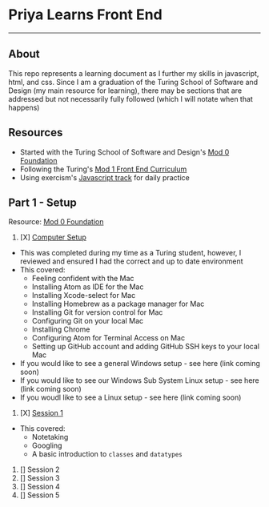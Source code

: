 # Priya Learns Front End
----

## About
This repo represents a learning document as I further my skills in javascript, html, and css. Since I am a graduation of the Turing School of Software and Design (my main resource for learning), there may be sections that are addressed but not necessarily fully followed (which I will notate when that happens)

## Resources
- Started with the Turing School of Software and Design's [Mod 0 Foundation](https://mod0.turing.io)
- Following the Turing's [Mod 1 Front End Curriculum](https://frontend.turing.io)
- Using exercism's [Javascript track](https://exercism.io/my/tracks/javascript) for daily practice

## Part 1 - Setup
Resource: [Mod 0 Foundation](https://mod0.turing.io)

1. [X] [Computer Setup](https://mod0.turing.io/setup-instructions)
  - This was completed during my time as a Turing student, however, I reviewed and ensured I had the correct and up to date environment
  - This covered:
    - Feeling confident with the Mac
    - Installing Atom as IDE for the Mac
    - Installing Xcode-select for Mac
    - Installing Homebrew as a package manager for Mac
    - Installing Git for version control for Mac
    - Configuring Git on your local Mac
    - Installing Chrome
    - Configuring Atom for Terminal Access on Mac
    - Setting up GitHub account and adding GitHub SSH keys to your local Mac
  - If you would like to see a general Windows setup - see here (link coming soon)
  - If you would like to see our Windows Sub System Linux setup - see here (link coming soon)
  - If you woudl like to see a Linux setup - see here (link coming soon)
1. [X] [Session 1](https://mod0.turing.io/sessions/)
  - This covered:
    - Notetaking
    - Googling
    - A basic introduction to `classes` and `datatypes`
1. [] Session 2
1. [] Session 3
1. [] Session 4
1. [] Session 5
